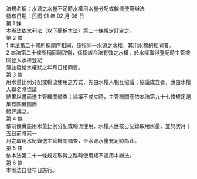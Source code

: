 法規名稱：水源之水量不足時水權用水量分配或輪流使用辦法  
發布日期：民國 91 年 02 月 06 日  
第 1 條  
本辦法依水利法（以下簡稱本法）第二十條規定訂定之。  
第 2 條  
1 本法第二十條所稱順序相同，係指同一水源之水權，其用水標的相同者。  
2 本法第二十條所稱同時取得，係指該合法有效之水權，於水權取得登記時主管機關登入水權登記  
簿並發給水權狀之年月日相同者。  
第 3 條  
用水量比例分配或輪流使用之方式，先由水權人相互協議；協議成立者，應由水權人聯名將協議  
結果以書面送主管機關備查；協議不成立時，主管機關應依本法第九十七條規定邀集有關機關團  
體評議之。  
第 4 條  
依前條實施用水量比例分配或輪流使用，水權人應按日記錄取用水量，並於次月十五日前將前一  
月之取用水紀錄送主管機關備查，至水源水量充足時為止。  
第 5 條  
依本法第二十一條規定取得之臨時使用權不適用本辦法。  
第 6 條  
本辦法自發布日施行。  


